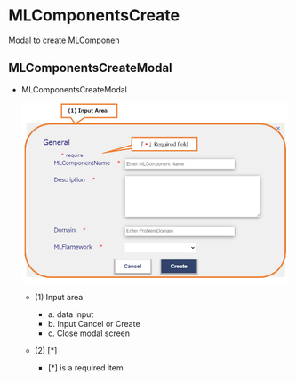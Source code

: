 # MLComponentsCreate

Modal to create MLComponen

## MLComponentsCreateModal

* MLComponentsCreateModal

  ![All areas](01/01_MLComponentCreate.png)

  * (1) Input area

    * a. data input
    * b. Input Cancel or Create
    * c. Close modal screen

  * (2) [*]

    * [*] is a required item
